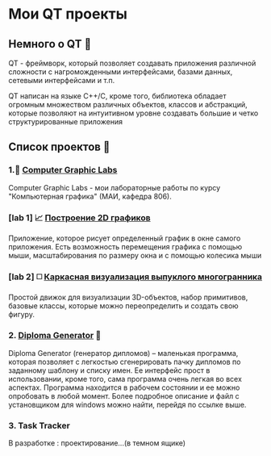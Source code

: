 # Мои QT проекты #

## Немного о QT :leaves: ##

QT - фреймворк, который позволяет создавать приложения различной сложности с нагроможденными интерфейсами, базами данных, сетевыми интерфейсами и т.п. 

QT написан на языке С++/C, кроме того, библиотека обладает огромным множеством различных объектов, классов и абстракций, которые позволяют на интуитивном уровне создавать большие и четко структурированные приложения

## Список проектов :memo: ##

### 1.:small_blue_diamond: [Computer Graphic Labs](/1.ComputerGraphicLabs/)  ###

Computer Graphic Labs - мои лабораторные работы по курсу "Компьютерная графика" (МАИ, кафедра 806).

### \[lab 1\] :chart_with_upwards_trend: [Построение 2D графиков](/1.ComputerGraphicLabs/lab1)  ###

Приложение, которое рисует определенный график в окне самого приложения. Есть возможность перемещения графика с помощью мыши, масштабирования по размеру окна и с помощью колесика мыши

### \[lab 2\] :white_medium_square: [Каркасная визуализация выпуклого многогранника](/1.ComputerGraphicLabs/lab2)  ###

Простой движок для визуализации 3D-объектов, набор примитивов, базовые классы, которые можно переопределить и создать свою фигуру.

### 2. [Diploma Generator](/2.DiplomaGenerator/) :orange_book: ###

Diploma Generator (генератор дипломов) – маленькая программа, которая позволяет с легкостью сгенерировать пачку дипломов по заданному шаблону и списку имен. Ее интерфейс прост в использовании, кроме того, сама программа очень легкая во всех аспектах. Программа находится в рабочем состоянии и ее можно опробовать в любой момент. Более подробное описание и файл с установщиком для windows можно найти, перейдя по ссылке выше.

### 3. Task Tracker ###

В разработке : проектирование...(в темном ящике)
